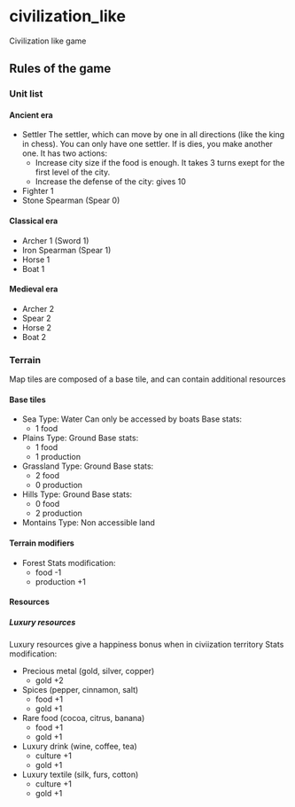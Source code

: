 # civilization_like
 Civilization like game

## Rules of the game
### Unit list
#### Ancient era 
* Settler
 The settler, which can move by one in all directions (like the king in chess). You can only have one settler. If is dies, you make another one.
 It has two actions:
  - Increase city size if the food is enough. It takes 3 turns exept for the first level of the city.
  - Increase the defense of the city: gives 10
* Fighter 1
* Stone Spearman (Spear 0)

#### Classical era 
* Archer 1 (Sword 1)
* Iron Spearman (Spear 1)
* Horse 1
* Boat 1

#### Medieval era 
* Archer 2
* Spear 2
* Horse 2
* Boat 2

### Terrain
Map tiles are composed of a base tile, and can contain additional resources

#### Base tiles
* Sea 
Type: Water
Can only be accessed by boats
Base stats: 
  * 1 food
* Plains
Type: Ground
Base stats: 
  * 1 food
  * 1 production
* Grassland
Type: Ground
Base stats: 
  * 2 food
  * 0 production
* Hills
Type: Ground
Base stats: 
  * 0 food
  * 2 production
* Montains
Type: Non accessible land

#### Terrain modifiers
* Forest
Stats modification:
  * food -1
  * production +1
#### Resources
##### Luxury resources
Luxury resources give a happiness bonus when in civiization territory
Stats modification:
* Precious metal (gold, silver, copper)
  * gold +2
* Spices (pepper, cinnamon, salt)
  * food +1
  * gold +1
* Rare food (cocoa, citrus, banana)
  * food +1
  * gold +1
* Luxury drink (wine, coffee, tea)
  * culture +1
  * gold +1
* Luxury textile (silk, furs, cotton)
  * culture +1 
  * gold +1

